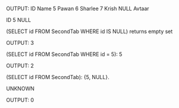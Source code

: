 <!-- Daily Challenge : SQL Puzzle

SQL Basics
Table relationships


Instructions
In this puzzle you have to go through all the SQL queries and provide us the output of the requests before executing them (ie. make an assumption).
Then, execute them to make sure you were correct.



Queries
CREATE TABLE FirstTab (
     id integer, 
     name VARCHAR(10)
)

INSERT INTO FirstTab VALUES
(5,'Pawan'),
(6,'Sharlee'),
(7,'Krish'),
(NULL,'Avtaar')

SELECT * FROM FirstTab -->

OUTPUT:
ID	Name
5	Pawan
6	Sharlee
7	Krish
NULL	Avtaar



<!-- 

CREATE TABLE SecondTab (
    id integer 
)

INSERT INTO SecondTab VALUES
(5),
(NULL)


SELECT * FROM SecondTab


DATA
Table1 – FirstTab
ID  Name
5   Pawan
6   Sharlee
7   Krish
NULL    Avtaar


Table2 – SecondTab
ID
5
NULL


Questions
Q1. What will be the OUTPUT of the following statement?

    SELECT COUNT(*) 
    FROM FirstTab AS ft WHERE ft.id NOT IN ( SELECT id FROM SecondTab WHERE id IS NULL ) -->

ID
5
NULL


<!-- Q2. What will be the OUTPUT of the following statement?

    SELECT COUNT(*) 
    FROM FirstTab AS ft WHERE ft.id NOT IN ( SELECT id FROM SecondTab WHERE id = 5 ) -->

(SELECT id FROM SecondTab WHERE id IS NULL) returns empty set

OUTPUT: 3 



<!-- Q3. What will be the OUTPUT of the following statement?

    SELECT COUNT(*) 
    FROM FirstTab AS ft WHERE ft.id NOT IN ( SELECT id FROM SecondTab ) -->

(SELECT id FROM SecondTab WHERE id = 5): 5

OUTPUT: 2 


<!-- Q4. What will be the OUTPUT of the following statement?

    SELECT COUNT(*) 
    FROM FirstTab AS ft WHERE ft.id NOT IN ( SELECT id FROM SecondTab WHERE id IS NOT NULL ) -->

(SELECT id FROM SecondTab): {5, NULL}.

UNKNOWN

OUTPUT: 0
